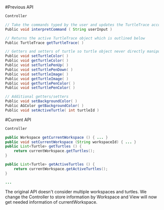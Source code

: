 #Previous API

```java
Controller

// Take the commands typed by the user and updates the TurtleTrace accordingly.
Public void interpretCommand ( String userInput )

// Returns the active TurtleTrace object which is outlined below
Public TurtleTrace getTurtleTrace( )

// Getters and setters of turtle so turtle object never directly manipulated by view
Public void setTurtleColor( )
Public void getTurtleColor( )
Public void setTurtlePenUp( )
Public void setTurtlePenDown( )
Public void setTurtleImage( )
Public void getTurtleImage( )
Public void getTurtlePenColor( )
Public void setTurtlePenColor( )

// Additional getters/setters
Public void setBackgroundColor( )
Public AGColor getBackgroundColor( )
Public void setActiveTurtle( int turtleId )
```

#Current API

```java
Controller

public Workspace getCurrentWorkspace () { ... }
public void setCurrentWorkspace (String workspaceId) { ... }
public List<Turtle> getTurtles () {
    return currentWorkspace.getTurtles();
}

public List<Turtle> getActiveTurtles () {
    return currentWorkspace.getActiveTurtles();
}

...
```

The original API doesn't consider multiple workspaces and turtles. We change the Controller to store information by Workspace and View will now get needed information of currentWorkspace.


